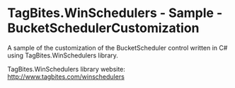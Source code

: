 # TagBites.WinSchedulers - Sample - BucketSchedulerCustomization

A sample of the customization of the BucketScheduler control written in C# using TagBites.WinSchedulers library.

TagBites.WinSchedulers library website:  
http://www.tagbites.com/winschedulers

